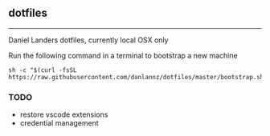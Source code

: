 ## dotfiles

---

Daniel Landers dotfiles, currently local OSX only

Run the following command in a terminal to bootstrap a new machine

```
sh -c "$(curl -fsSL https://raw.githubusercontent.com/danlannz/dotfiles/master/bootstrap.sh)"
```

### TODO

- restore vscode extensions
- credential management
